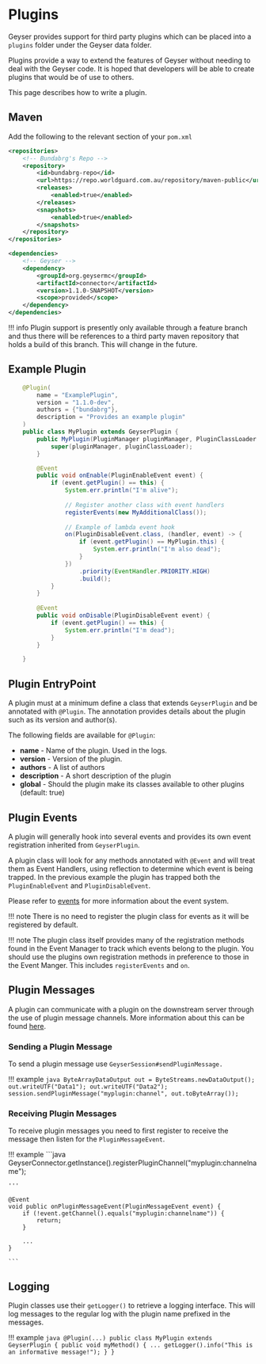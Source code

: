 # Plugins

Geyser provides support for third party plugins which can be placed into a `plugins` folder under the Geyser data folder.

Plugins provide a way to extend the features of Geyser without needing to deal with the Geyser code.  It is hoped that
developers will be able to create plugins that would be of use to others.

This page describes how to write a plugin.

## Maven

Add the following to the relevant section of your `pom.xml`

```xml
<repositories>
    <!-- Bundabrg's Repo -->
    <repository>
        <id>bundabrg-repo</id>
        <url>https://repo.worldguard.com.au/repository/maven-public</url>
        <releases>
            <enabled>true</enabled>
        </releases>
        <snapshots>
            <enabled>true</enabled>
        </snapshots>
    </repository>
</repositories>

<dependencies>
    <!-- Geyser -->
    <dependency>
        <groupId>org.geysermc</groupId>
        <artifactId>connector</artifactId>
        <version>1.1.0-SNAPSHOT</version>
        <scope>provided</scope>
    </dependency>
</dependencies>
```

!!! info
    Plugin support is presently only available through a feature branch and thus there will be references to a third party
    maven repository that holds a build of this branch.  This will change in the future.


## Example Plugin

```java
    @Plugin(
        name = "ExamplePlugin",
        version = "1.1.0-dev",
        authors = {"bundabrg"},
        description = "Provides an example plugin"
    )
    public class MyPlugin extends GeyserPlugin {
        public MyPlugin(PluginManager pluginManager, PluginClassLoader pluginClassLoader) {
            super(pluginManager, pluginClassLoader);
        }

        @Event
        public void onEnable(PluginEnableEvent event) {
            if (event.getPlugin() == this) {
                System.err.println("I'm alive");
    
                // Register another class with event handlers
                registerEvents(new MyAdditionalClass());
    
                // Example of lambda event hook
                on(PluginDisableEvent.class, (handler, event) -> {
                    if (event.getPlugin() == MyPlugin.this) {
                        System.err.println("I'm also dead");
                    }
                })
                    .priority(EventHandler.PRIORITY.HIGH)
                    .build();
            }
        }
        
        @Event
        public void onDisable(PluginDisableEvent event) {
            if (event.getPlugin() == this) {
                System.err.println("I'm dead");
            }
        }

    }
```

## Plugin EntryPoint

A plugin must at a minimum define a class that extends `GeyserPlugin` and be annotated with `@Plugin`. The annotation 
provides details about the plugin such as its version and author(s).

The following fields are available for `@Plugin`:

* **name** - Name of the plugin. Used in the logs.
* **version** - Version of the plugin.
* **authors** - A list of authors
* **description** - A short description of the plugin
* **global** - Should the plugin make its classes available to other plugins (default: true)

## Plugin Events

A plugin will generally hook into several events and provides its own event registration inherited from `GeyserPlugin`.

A plugin class will look for any methods annotated with `@Event` and will treat them as Event Handlers, using reflection
to determine which event is being trapped. In the previous example the plugin has trapped both the `PluginEnableEvent` 
and `PluginDisableEvent`.

Please refer to [events](events.md) for more information about the event system. 

!!! note
    There is no need to register the plugin class for events as it will be registered by default.

!!! note
    The plugin class itself provides many of the registration methods found in the Event Manager to track which events belong to the plugin. You
    should use the plugins own registration methods in preference to those in the Event Manger. This includes
    `registerEvents` and `on`.

## Plugin Messages

A plugin can communicate with a plugin on the downstream server through the use of plugin message channels. More information about
this can be found [here](https://www.spigotmc.org/wiki/bukkit-bungee-plugin-messaging-channel). 

### Sending a Plugin Message

To send a plugin message use `GeyserSession#sendPluginMessage.`

!!! example
    ```java
    ByteArrayDataOutput out = ByteStreams.newDataOutput();
    out.writeUTF("Data1");
    out.writeUTF("Data2");
    session.sendPluginMessage("myplugin:channel", out.toByteArray());
    ```
    
### Receiving Plugin Messages

To receive plugin messages you need to first register to receive the message then listen for the `PluginMessageEvent`.

!!! example
    ```java
    GeyserConnector.getInstance().registerPluginChannel("myplugin:channelname");
    
    '''
    
    @Event
    void public onPluginMessageEvent(PluginMessageEvent event) {
        if (!event.getChannel().equals("myplugin:channelname")) {
            return;
        }
        
        ...
    }
    
    ```

## Logging

Plugin classes use their `getLogger()` to retrieve a logging interface. This will log messages to the regular log
with the plugin name prefixed in the messages.

!!! example
    ```java
    @Plugin(...)
    public class MyPlugin extends GeyserPlugin {
        public void myMethod() {
            ...
            getLogger().info("This is an informative message!");
        }
    }
    ``` 
